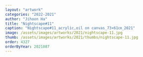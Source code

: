 ```yaml
---
layout: "artwork"
categories: "2022-2021"
author: "Jihoon Ha"
title: "Nightscape#11"
caption: "Nightscape#11_acrylic,oil on canvas_73×61㎝_2021"
image: /assets/images/artworks/2021/nightscape-11.jpg
thumb: /assets/images/artworks/2021/thumbs/nightscape-11.jpg
order: 4327
orderByYear: 2021087
---
```

